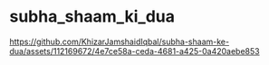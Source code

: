 # subha_shaam_ki_dua



https://github.com/KhizarJamshaidIqbal/subha-shaam-ke-dua/assets/112169672/4e7ce58a-ceda-4681-a425-0a420aebe853

